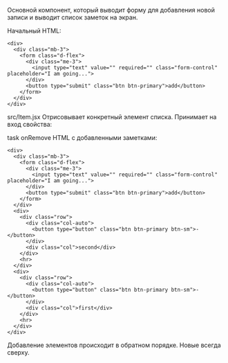 Основной компонент, который выводит форму для добавления новой записи и выводит список заметок на экран.

Начальный HTML:
```
<div>
  <div class="mb-3">
    <form class="d-flex">
      <div class="me-3">
        <input type="text" value="" required="" class="form-control" placeholder="I am going...">
      </div>
      <button type="submit" class="btn btn-primary">add</button>
    </form>
  </div>
</div>
```
src/Item.jsx
Отрисовывает конкретный элемент списка. Принимает на вход свойства:

task
onRemove
HTML с добавленными заметками:
```
<div>
  <div class="mb-3">
    <form class="d-flex">
      <div class="me-3">
        <input type="text" value="" required="" class="form-control" placeholder="I am going...">
      </div>
      <button type="submit" class="btn btn-primary">add</button>
    </form>
  </div>
  <div>
    <div class="row">
      <div class="col-auto">
        <button type="button" class="btn btn-primary btn-sm">-</button>
      </div>
      <div class="col">second</div>
    </div>
    <hr>
  </div>
  <div>
    <div class="row">
      <div class="col-auto">
        <button type="button" class="btn btn-primary btn-sm">-</button>
      </div>
      <div class="col">first</div>
    </div>
    <hr>
  </div>
</div>
```
Добавление элементов происходит в обратном порядке. Новые всегда сверху.